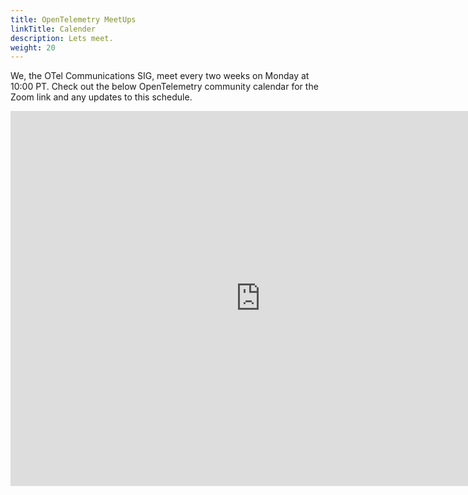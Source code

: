 ```yaml
---
title: OpenTelemetry MeetUps
linkTitle: Calender 
description: Lets meet.
weight: 20
---
```

We, the OTel Communications SIG, meet every two weeks on Monday at 10:00 PT. Check out the below OpenTelemetry community calendar for the Zoom link and any updates to this schedule.

<iframe src="https://calendar.google.com/calendar/embed?src=rafeyahmed1104%40gmail.com&ctz=Asia%2FKolkata" style="border: 0" width="800" height="600" frameborder="0" scrolling="no"></iframe>